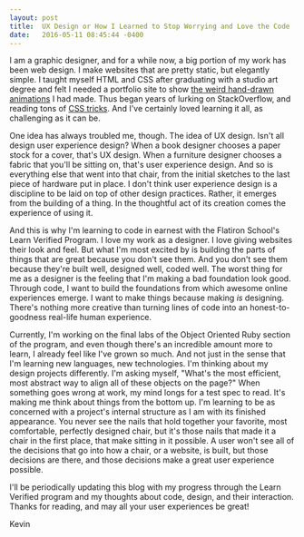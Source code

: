 ```yaml
---
layout: post
title:  UX Design or How I Learned to Stop Worrying and Love the Code
date:   2016-05-11 08:45:44 -0400
---
```



I am a graphic designer, and for a while now, a big portion of my work has been web design. I make websites that are pretty static, but elegantly simple. I taught myself HTML and CSS after graduating with a studio art degree and felt I needed a portfolio site to show [the weird hand-drawn animations]("http://vimeo.com/kromoser") I had made. Thus began years of lurking on StackOverflow, and reading tons of [CSS tricks]("http://css-tricks.com"). And I've certainly loved learning it all, as challenging as it can be.

One idea has always troubled me, though. The idea of UX design. Isn't all design user experience design? When a book designer chooses a paper stock for a cover, that's UX design. When a furniture designer chooses a fabric that you'll be sitting on, that's user experience design. And so is everything else that went into that chair, from the initial sketches to the last piece of hardware put in place. I don't think user experience design is a discipline to be laid on top of other design practices. Rather, it emerges from the building of a thing. In the thoughtful act of its creation comes the experience of using it.

And this is why I'm learning to code in earnest with the Flatiron School's Learn Verified Program. I love my work as a designer. I love giving websites their look and feel. But what I'm most excited by is building the parts of things that are great because you don't see them. And you don't see them because they're built well, designed well, coded well. The worst thing for me as a designer is the feeling that I'm making a bad foundation look good. Through code, I want to build the foundations from which awesome online experiences emerge. I want to make things because making *is* designing. There's nothing more creative than turning lines of code into an honest-to-goodness real-life human experience.

Currently, I'm working on the final labs of the Object Oriented Ruby section of the program, and even though there's an incredible amount more to learn, I already feel like I've grown so much. And not just in the sense that I'm learning new languages, new technologies. I'm thinking about my design projects differently. I'm asking myself, "What's the most efficient, most abstract way to align all of these objects on the page?" When something goes wrong at work, my mind longs for a test spec to read. It's making me think about things from the bottom up. I'm learning to be as concerned with a project's internal structure as I am with its finished appearance. You never see the nails that hold together your favorite, most comfortable, perfectly designed chair, but it's those nails that made it a chair in the first place, that make sitting in it possible. A user won't see all of the decisions that go into how a chair, or a website, is built, but those decisions are there, and those decisions make a great user experience possible.

I'll be periodically updating this blog with my progress through the Learn Verified program and my thoughts about code, design, and their interaction. Thanks for reading, and may all your user experiences be great!

Kevin
